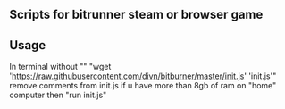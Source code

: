 ## Scripts for bitrunner steam or browser game ##

## Usage
In terminal without ""
"wget 'https://raw.githubusercontent.com/divn/bitburner/master/init.js' 'init.js'"
remove comments from init.js if u have more than 8gb of ram on "home" computer
then "run init.js"